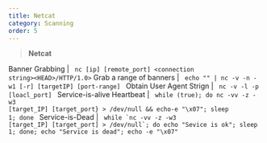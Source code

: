 ```yaml
---
title: Netcat
category: Scanning
order: 5
---
```


> **Netcat**

Banner Grabbing | <code> nc [ip] [remote_port] &#60;connection string&#62;&#60;HEAD&#62;/HTTP/1.0&#62;</code>
Grab a range of banners | <code> echo "" &#124; nc -v -n -w1 [-r] [targetIP] [port-range] </code>
Obtain User Agent Strign | <code> nc -v -l -p [loacl_port] </code>
Service-is-alive Heartbeat | <code> while (true); do nc -vv -z -w3 [target_IP] [target_port} > /dev/null && echo-e "\x07"; sleep 1; done </code>
Service-is-Dead | <code> while &#96;nc -vv -z -w3 [target_IP] [target_port] > /dev/null&#96;; do echo "Sevice is ok"; sleep 1; done; echo "Service is dead"; echo -e "\x07" </code>




